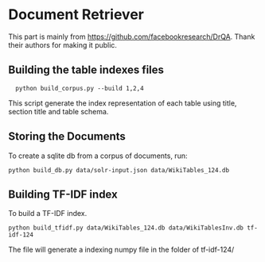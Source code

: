# Document Retriever
This part is mainly from https://github.com/facebookresearch/DrQA. Thank their authors for making it public.


## Building the table indexes files
```
  python build_corpus.py --build 1,2,4
```
This script generate the index representation of each table using title, section title and table schema.

## Storing the Documents
To create a sqlite db from a corpus of documents, run:
```
python build_db.py data/solr-input.json data/WikiTables_124.db
```

## Building TF-IDF index
To build a TF-IDF index.
```
python build_tfidf.py data/WikiTables_124.db data/WikiTablesInv.db tf-idf-124
```
The file will generate a indexing numpy file in the folder of tf-idf-124/
